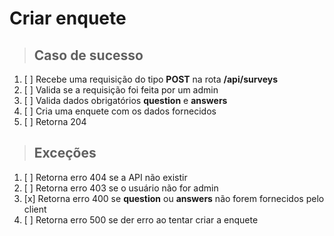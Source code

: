 # Criar enquete

> ## Caso de sucesso

1. [ ] Recebe uma requisição do tipo **POST** na rota **/api/surveys**
1. [ ] Valida se a requisição foi feita por um admin
1. [ ] Valida dados obrigatórios **question** e **answers**
1. [ ] Cria uma enquete com os dados fornecidos
1. [ ] Retorna 204

> ## Exceções

1. [ ] Retorna erro 404 se a API não existir
1. [ ] Retorna erro 403 se o usuário não for admin
1. [x] Retorna erro 400 se **question** ou **answers** não forem fornecidos pelo client
1. [ ] Retorna erro 500 se der erro ao tentar criar a enquete
